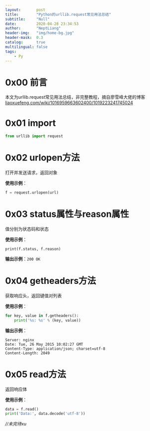```yaml
---
layout:       post
title:        "Python的urllib.request常见用法总结"
subtitle:     "Null"
date:         2020-04-28 23:34:53
author:       "NeptLiang"
header-img:   "img/home-bg.jpg"
header-mask:  0.3
catalog:      true
multilingual: false
tags:
    - Py
---
```



# 0x00 前言

本文为urllib.request常见用法总结，非完整教程，摘自廖雪峰大佬的博客[liaoxuefeng.com/wiki/1016959663602400/1019223241745024](https://www.liaoxuefeng.com/wiki/1016959663602400/1019223241745024)

# 0x01 import

```py
from urllib import request
```

# 0x02 urlopen方法

打开并发送请求，返回对象

**使用示例**：
```py
f = request.urlopen(url)
```

# 0x03 status属性与reason属性

值分别为状态码和状态

**使用示例**：
```
print(f.status, f.reason)
```

**输出示例**：```200 OK```

# 0x04 getheaders方法

获取响应头，返回键值对列表

**使用示例**：
```py
for key, value in f.getheaders():
    print('%s: %s' % (key, value))
```

**输出示例**：
```
Server: nginx
Date: Tue, 26 May 2015 10:02:27 GMT
Content-Type: application/json; charset=utf-8
Content-Length: 2049
```

# 0x05 read方法

返回响应体

**使用示例**：
```py
data = f.read()
print('Data:', data.decode('utf-8'))
```


_//未完待xu_